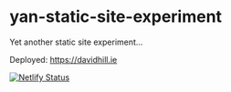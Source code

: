 # yan-static-site-experiment

Yet another static site experiment...

Deployed: https://davidhill.ie

[![Netlify Status](https://api.netlify.com/api/v1/badges/24761212-e090-4b95-af2e-0f86af1d002c/deploy-status)](https://app.netlify.com/sites/distracted-hypatia-e47969/deploys)
